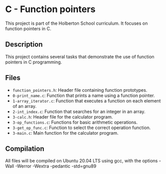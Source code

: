 # C - Function pointers
This project is part of the Holberton School curriculum. It focuses on function pointers in C.
## Description
This project contains several tasks that demonstrate the use of function pointers in C programming.
## Files
* `function_pointers.h`: Header file containing function prototypes.
* `0-print_name.c`: Function that prints a name using a function pointer.
* `1-array_iterator.c`: Function that executes a function on each element of an array.
* `2-int_index.c`: Function that searches for an integer in an array.
* `3-calc.h`: Header file for the calculator program.
* `3-op_functions.c`: Functions for basic arithmetic operations.
* `3-get_op_func.c`: Function to select the correct operation function.
* `3-main.c`: Main function for the calculator program.
## Compilation
All files will be compiled on Ubuntu 20.04 LTS using gcc, with the options -Wall -Werror -Wextra -pedantic -std=gnu89